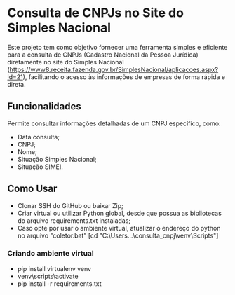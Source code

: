 # Consulta de CNPJs no Site do Simples Nacional

Este projeto tem como objetivo fornecer uma ferramenta simples e eficiente para a consulta de CNPJs (Cadastro Nacional da Pessoa Jurídica) diretamente no site do Simples Nacional (https://www8.receita.fazenda.gov.br/SimplesNacional/aplicacoes.aspx?id=21), facilitando o acesso às informações de empresas de forma rápida e direta.

## Funcionalidades

Permite consultar informações detalhadas de um CNPJ específico, como:
- Data consulta;
- CNPJ;
- Nome;
- Situação Simples Nacional;
- Situação SIMEI.

## Como Usar

- Clonar SSH do GitHub ou baixar Zip;
- Criar virtual ou utilizar Python global, desde que possua as bibliotecas do arquivo requirements.txt instaladas;
- Caso opte por usar o ambiente virtual, atualizar o endereço do python no arquivo "coletor.bat" [cd "C:\Users\...\consulta_cnpj\venv\Scripts"]

### Criando ambiente virtual

- pip install virtualenv venv
- venv\scripts\activate
- pip install -r requirements.txt
